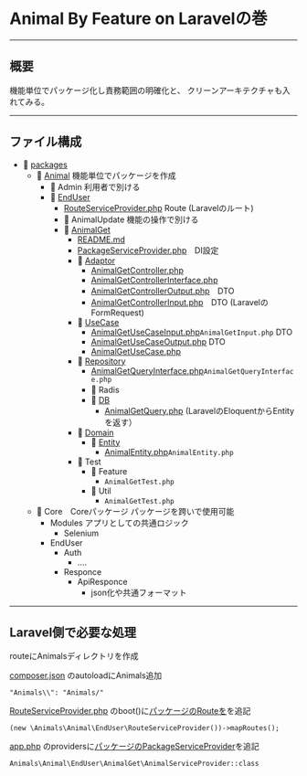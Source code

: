 # Animal By Feature on Laravelの巻

---

## 概要

機能単位でパッケージ化し責務範囲の明確化と、 クリーンアーキテクチャも入れてみる。

---

## ファイル構成

- 📁 [packages](packages)
    - 📁 [Animal](packages%2FAnimal) 機能単位でパッケージを作成
        - 📁 Admin 利用者で別ける
        - 📁 [EndUser](packages%2FAnimal%2FEndUser)
            - [RouteServiceProvider.php](packages%2FAnimal%2FEndUser%2FRouteServiceProvider.php) Route (Laravelのルート)
            - 📁 AnimalUpdate 機能の操作で別ける
            - 📁 [AnimalGet](packages%2FAnimal%2FEndUser%2FAnimalGet)
                - [README.md](packages%2FAnimal%2FEndUser%2FAnimalGet%2FREADME.md)
                - [PackageServiceProvider.php](packages%2FAnimal%2FEndUser%2FAnimalGet%2FPackageServiceProvider.php)　DI設定
                - 📁 [Adaptor](packages%2FAnimal%2FEndUser%2FAnimalGet%2FAdaptor)
                    - [AnimalGetController.php](packages%2FAnimal%2FEndUser%2FAnimalGet%2FAdaptor%2FAnimalGetController.php)
                    - [AnimalGetControllerInterface.php](packages%2FAnimal%2FEndUser%2FAnimalGet%2FAdaptor%2FAnimalGetControllerInterface.php)
                    - [AnimalGetControllerOutput.php](packages%2FAnimal%2FEndUser%2FAnimalGet%2FAdaptor%2FAnimalGetControllerOutput.php)　DTO
                    - [AnimalGetControllerInput.php](packages%2FAnimal%2FEndUser%2FAnimalGet%2FAdaptor%2FAnimalGetControllerInput.php)　DTO (LaravelのFormRequest)
                - 📁 [UseCase](packages%2FAnimal%2FEndUser%2FAnimalGet%2FUseCase)
                    - [AnimalGetUseCaseInput.php](packages%2FAnimal%2FEndUser%2FAnimalGet%2FUseCase%2FAnimalGetUseCaseInput.php)`AnimalGetInput.php` DTO
                    - [AnimalGetUseCaseOutput.php](packages%2FAnimal%2FEndUser%2FAnimalGet%2FUseCase%2FAnimalGetUseCaseOutput.php) DTO
                    - [AnimalGetUseCase.php](packages%2FAnimal%2FEndUser%2FAnimalGet%2FUseCase%2FAnimalGetUseCase.php)
                - 📁 [Repository](packages%2FAnimal%2FEndUser%2FAnimalGet%2FRepository)
                    - [AnimalGetQueryInterface.php](packages%2FAnimal%2FEndUser%2FAnimalGet%2FRepository%2FAnimalGetQueryInterface.php)`AnimalGetQueryInterface.php`
                    - 📁 Radis　
                    - 📁 [DB](packages%2FAnimal%2FEndUser%2FAnimalGet%2FRepository%2FDB)
                        - [AnimalGetQuery.php](packages%2FAnimal%2FEndUser%2FAnimalGet%2FRepository%2FDB%2FAnimalGetQuery.php) (LaravelのEloquentからEntityを返す）
                - 📁 [Domain](packages%2FAnimal%2FEndUser%2FAnimalGet%2FDomain)
                    - 📁 [Entity](packages%2FAnimal%2FEndUser%2FAnimalGet%2FDomain%2FEntity)
                        - [AnimalEntity.php](packages%2FAnimal%2FEndUser%2FAnimalGet%2FDomain%2FEntity%2FAnimalEntity.php)`AnimalEntity.php`
                - 📁 Test
                    - 📁 Feature
                        - `AnimalGetTest.php`
                    - 📁 Util
                        - `AnimalGetTest.php`
    - 📁 Core　Coreパッケージ パッケージを跨いで使用可能
        - Modules アプリとしての共通ロジック
          - Selenium
        - EndUser
            - Auth
                - ….
            - Responce
                - ApiResponce
                    - json化や共通フォーマット


---

## Laravel側で必要な処理


 routeにAnimalsディレクトリを作成

 [composer.json](composer.json) のautoloadにAnimals追加

```
"Animals\\": "Animals/"
```

 [RouteServiceProvider.php](app%2FProviders%2FRouteServiceProvider.php) のboot()に[パッケージのRouteを](packages%2FAnimal%2FEndUser%2FRouteServiceProvider.php)を追記

```
(new \Animals\Animal\EndUser\RouteServiceProvider())->mapRoutes();
```

 [app.php](config%2Fapp.php) のprovidersに[パッケージのPackageServiceProvider](packages%2FAnimal%2FEndUser%2FAnimalGet%2FPackageServiceProvider.php)を追記

```
Animals\Animal\EndUser\AnimalGet\AnimalServiceProvider::class
```


